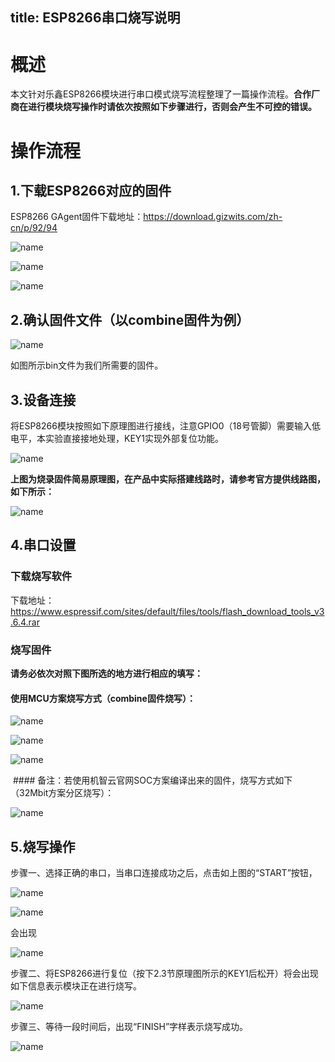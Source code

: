 title: ESP8266串口烧写说明
---

# 概述

本文针对乐鑫ESP8266模块进行串口模式烧写流程整理了一篇操作流程。**合作厂商在进行模块烧写操作时请依次按照如下步骤进行，否则会产生不可控的错误。**

# 操作流程

## 1.下载ESP8266对应的固件

ESP8266 GAgent固件下载地址：https://download.gizwits.com/zh-cn/p/92/94
 
 ![name](/assets/zh-cn/deviceDev/debug/ESP8266/1478076360990.png)

 ![name](/assets/zh-cn/deviceDev/debug/ESP8266/1478076396266.png)

  ![name](/assets/zh-cn/deviceDev/debug/ESP8266/1478076409588.png)

## 2.确认固件文件（以combine固件为例）
 
 ![name](/assets/zh-cn/deviceDev/debug/ESP8266/new1.png)

如图所示bin文件为我们所需要的固件。

## 3.设备连接 

将ESP8266模块按照如下原理图进行接线，注意GPIO0（18号管脚）需要输入低电平，本实验直接接地处理，KEY1实现外部复位功能。

  ![name](/assets/zh-cn/deviceDev/debug/ESP8266/1478076437289.png)

**上图为烧录固件简易原理图，在产品中实际搭建线路时，请参考官方提供线路图，如下所示：**

![name](/assets/zh-cn/deviceDev/debug/ESP8266/1478158365798.png)


## 4.串口设置

###  下载烧写软件

下载地址：https://www.espressif.com/sites/default/files/tools/flash_download_tools_v3.6.4.rar

### 烧写固件

 **请务必依次对照下图所选的地方进行相应的填写：**
 
 #### 使用MCU方案烧写方式（combine固件烧写）：
 
 ![name](/assets/zh-cn/deviceDev/debug/ESP8266/new2.png)
 
 ![name](/assets/zh-cn/deviceDev/debug/ESP8266/new3.png)
 
 ![name](/assets/zh-cn/deviceDev/debug/ESP8266/new4.png)
 
  #### 备注：若使用机智云官网SOC方案编译出来的固件，烧写方式如下（32Mbit方案分区烧写）：
  
 ![name](/assets/zh-cn/deviceDev/debug/ESP8266/new5.png)

## 5.烧写操作 

步骤一、选择正确的串口，当串口连接成功之后，点击如上图的“START”按钮，

 ![name](/assets/zh-cn/deviceDev/debug/ESP8266/new6.png)

  ![name](/assets/zh-cn/deviceDev/debug/ESP8266/1478076571280.png)

会出现

  ![name](/assets/zh-cn/deviceDev/debug/ESP8266/1478076577320.png)

步骤二、将ESP8266进行复位（按下2.3节原理图所示的KEY1后松开）将会出现如下信息表示模块正在进行烧写。
 
  ![name](/assets/zh-cn/deviceDev/debug/ESP8266/new7.png)

步骤三、等待一段时间后，出现“FINISH”字样表示烧写成功。
 
 ![name](/assets/zh-cn/deviceDev/debug/ESP8266/new8.png)


